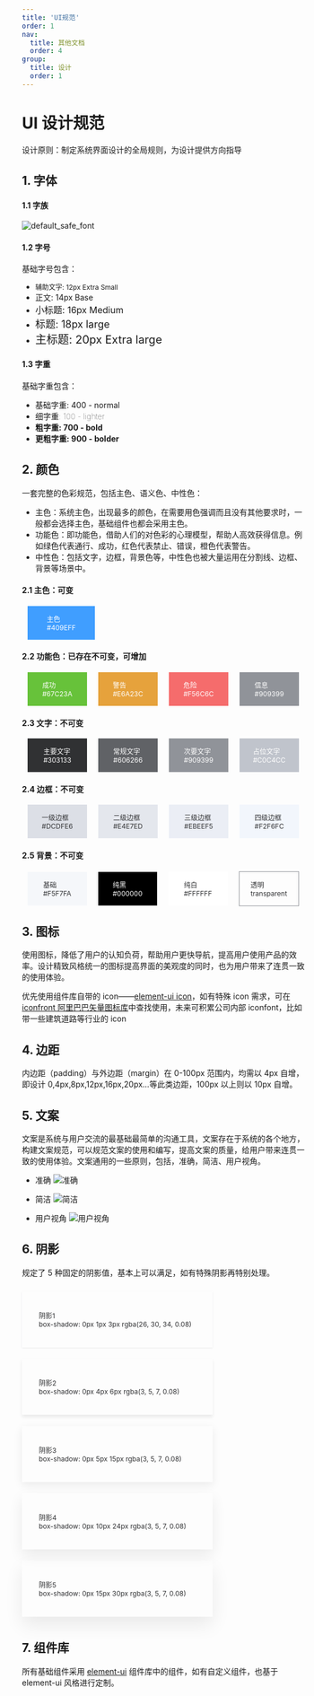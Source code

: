 ```yaml
---
title: 'UI规范'
order: 1
nav:
  title: 其他文档
  order: 4
group:
  title: 设计
  order: 1
---
```


# UI 设计规范

设计原则：制定系统界面设计的全局规则，为设计提供方向指导

## 1. 字体

#### 1.1 字族

![default_safe_font](../assets/default_safe_font.jpg)

#### 1.2 字号

基础字号包含：

- <span style="font-size: 12px">辅助文字: 12px Extra Small</span>
- <span style="font-size: 14px">正文: 14px Base</span>
- <span style="font-size: 16px">小标题: 16px Medium</span>
- <span style="font-size: 18px">标题: 18px large</span>
- <span style="font-size: 20px">主标题: 20px Extra large</span>

#### 1.3 字重

基础字重包含：

- <span style="font-weight: normal">基础字重: 400 - normal</span>
- <span style="font-weight: lighter">细字重: 100 - lighter</span>
- <span style="font-weight: bold">粗字重: 700 - bold</span>
- <span style="font-weight: bolder">更粗字重: 900 - bolder</span>

## 2. 颜色

一套完整的色彩规范，包括主色、语义色、中性色：

- 主色：系统主色，出现最多的颜色，在需要用色强调而且没有其他要求时，一般都会选择主色，基础组件也都会采用主色。
- 功能色：即功能色，借助人们的对色彩的心理模型，帮助人高效获得信息。例如绿色代表通行、成功，红色代表禁止、错误，橙色代表警告。
- 中性色：包括文字，边框，背景色等，中性色也被大量运用在分割线、边框、背景等场景中。

<html>
<style>
  .color-box {
    display:flex;
    align-items: center;
    .item {
      width:120px;
      height:60px;
      display:flex;
      justify-content:center;
      align-items: center;
      margin: 0 10px;
      font-size: 12px;
      color:#FFF;
    }
    .item.dark {
      color: #303133;
    }
    .item.border {
      border: #909399 1px solid;
    }
  }
</style>
<h4>2.1 主色：可变</h4>
<div class="color-box">
  <div class="item" style="background-color:#409EFF;">主色<br/>#409EFF</div>
</div>
<h4>2.2 功能色：已存在不可变，可增加</h4>
<div class="color-box">
  <div class="item" style="background-color:#67C23A;">成功<br/>#67C23A</div>
  <div class="item" style="background-color:#E6A23C">警告<br/>#E6A23C</div>
  <div class="item" style="background-color:#F56C6C">危险<br/>#F56C6C</div>
  <div class="item" style="background-color:#909399">信息<br/>#909399</div>
</div>
<h4>2.3 文字：不可变</h4>
<div class="color-box">
  <div class="item" style="background-color:#303133;">主要文字<br/>#303133</div>
  <div class="item" style="background-color:#606266;">常规文字<br/>#606266</div>
  <div class="item" style="background-color:#909399;">次要文字<br/>#909399</div>
  <div class="item" style="background-color:#C0C4CC;">占位文字<br/>#C0C4CC</div>
</div>
<h4>2.4 边框：不可变</h4>
<div class="color-box">
  <div class="item dark" style="background-color:#DCDFE6;">一级边框<br/>#DCDFE6</div>
  <div class="item dark" style="background-color:#E4E7ED;">二级边框<br/>#E4E7ED</div>
  <div class="item dark" style="background-color:#EBEEF5;">三级边框<br/>#EBEEF5</div>
  <div class="item dark" style="background-color:#F2F6FC">四级边框<br/>#F2F6FC</div>
</div>
<h4>2.5 背景：不可变</h4>
<div class="color-box">
  <div class="item dark" style="background-color:#F5F7FA;">基础<br/>#F5F7FA</div>
  <div class="item" style="background-color:#000000;">纯黑<br/>#000000</div>
  <div class="item dark" style="background-color:#FFFFFF;">纯白<br/>#FFFFFF</div>
  <div class="item border dark" style="background-color:transparent">透明<br/>transparent</div>
</div>
</html>

## 3. 图标

使用图标，降低了用户的认知负荷，帮助用户更快导航，提高用户使用产品的效率。设计精致风格统一的图标提高界面的美观度的同时，也为用户带来了连贯一致的使用体验。

优先使用组件库自带的 icon——[element-ui icon](https://element.eleme.cn/#/zh-CN/component/icon)，如有特殊 icon 需求，可在[iconfront 阿里巴巴矢量图标库](https://www.iconfont.cn/)中查找使用，未来可积累公司内部 iconfont，比如带一些建筑道路等行业的 icon

## 4. 边距

内边距（padding）与外边距（margin）在 0-100px 范围内，均需以 4px 自增，即设计 0,4px,8px,12px,16px,20px...等此类边距，100px 以上则以 10px 自增。

## 5. 文案

文案是系统与用户交流的最基础最简单的沟通工具，文案存在于系统的各个地方，构建文案规范，可以规范文案的使用和编写，提高文案的质量，给用户带来连贯一致的使用体验。文案通用的一些原则，包括，准确，简洁、用户视角。

- 准确
  ![准确](../assets/label_accurate.png)

- 简洁
  ![简洁](../assets/label_simple.png)

- 用户视角
  ![用户视角](../assets/label_userview.png)

## 6. 阴影

规定了 5 种固定的阴影值，基本上可以满足，如有特殊阴影再特别处理。

<html>
<style>
  .shadow-box {
    display:flex;
    flex-direction: column;
    .item {
      width:280px;
      height:100px;
      display:flex;
      align-items: center;
      margin: 10px 0;
      font-size: 12px;
      color: #303133;
      padding: 0 30px
    }
  }
</style>
<div class="shadow-box">
  <div class="item" style="box-shadow: 0px 1px 3px rgba(26, 30, 34, 0.08);">阴影1<br />box-shadow: 0px 1px 3px rgba(26, 30, 34, 0.08)</div>
  <div class="item" style="box-shadow: 0px 4px 6px rgba(3, 5, 7, 0.08);">阴影2<br />box-shadow: 0px 4px 6px rgba(3, 5, 7, 0.08)</div>
  <div class="item" style="box-shadow: 0px 5px 15px rgba(3, 5, 7, 0.08);">阴影3<br />box-shadow: 0px 5px 15px rgba(3, 5, 7, 0.08)</div>
  <div class="item" style="box-shadow: 0px 10px 24px rgba(3, 5, 7, 0.08);">阴影4<br />box-shadow: 0px 10px 24px rgba(3, 5, 7, 0.08)</div>
  <div class="item" style="box-shadow: 0px 15px 30px rgba(3, 5, 7, 0.08);">阴影5<br />box-shadow: 0px 15px 30px rgba(3, 5, 7, 0.08)</div>
</div>
</html>

## 7. 组件库

所有基础组件采用 [element-ui](https://element.eleme.cn/#/zh-CN/component/installation) 组件库中的组件，如有自定义组件，也基于 element-ui 风格进行定制。
